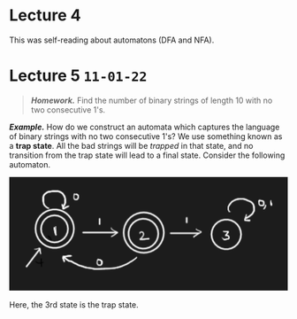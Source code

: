 # Lecture 4

This was self-reading about automatons (DFA and NFA).

# Lecture 5 `11-01-22`

> ***Homework.*** Find the number of binary strings of length 10 with no two consecutive 1's.

***Example.*** How do we construct an automata which captures the language of binary strings with no two consecutive 1's? We use something known as a **trap state**. All the bad strings will be *trapped* in that state, and no transition from the trap state will lead to a final state. Consider the following automaton.

![image-20220111114750638](assets/image-20220111114750638.png)

Here, the 3rd state is the trap state.
